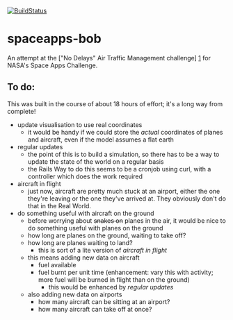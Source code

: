 [![BuildStatus](https://secure.travis-ci.org/tolien/spaceapps-bob.png)](http://travis-ci.org/tolien/spaceapps-bob)

spaceapps-bob
=============
An attempt at the ["No Delays" Air Traffic Management challenge] [1] for NASA's Space Apps Challenge.

To do:
------

This was built in the course of about 18 hours of effort; it's a long way from complete!

- update visualisation to use real coordinates
	- it would be handy if we could store the *actual* coordinates of planes and aircraft, even if the model assumes a flat earth
- regular updates
	- the point of this is to build a simulation, so there has to be a way to update the state of the world on a regular basis
	- the Rails Way to do this seems to be a cronjob using curl, with a controller which does the work required
- aircraft in flight
	- just now, aircraft are pretty much stuck at an airport, either the one they're leaving or the one they've arrived at. They obviously don't do that in the Real World.	
- do something useful with aircraft on the ground
	- before worrying about ~~snakes on~~ planes in the air, it would be nice to do something useful with planes on the ground
	- how long are planes on the ground, waiting to take off?
	- how long are planes waiting to land?
		- this is sort of a lite version of *aircraft in flight*
	- this means adding new data on aircraft
		- fuel available
		- fuel burnt per unit time (enhancement: vary this with activity; more fuel will be burned in flight than on the ground)
			- this would be enhanced by *regular updates*
	- also adding new data on airports
		- how many aircraft can be sitting at an airport?
		- how many aircraft can take off at once?

[1]: http://spaceappschallenge.org/challenge/no-delays-air-traffic-management/
